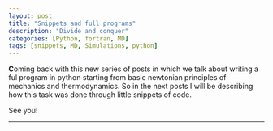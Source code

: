```yaml
---
layout: post
title: "Snippets and full programs"
description: "Divide and conquer"
categories: [Python, fortran, MD]
tags: [snippets, MD, Simulations, python]
---
```


**C**oming back  with this new series of posts in which we talk about writing a ful
program in python starting from basic newtonian principles of mechanics and thermodynamics. So in the next posts I will be describing how this task was done through little snippets of code.

See you!
- - -
